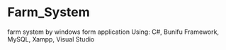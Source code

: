 # Farm_System
farm system by windows form application 
Using: C#, Bunifu Framework, MySQL, Xampp, Visual Studio
